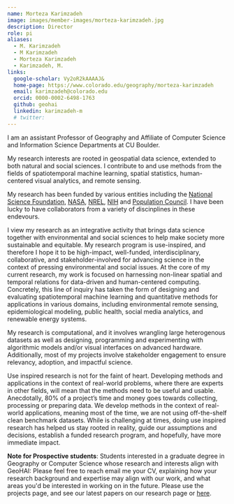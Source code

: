 ```yaml
---
name: Morteza Karimzadeh
image: images/member-images/morteza-karimzadeh.jpg
description: Director 
role: pi
aliases:
  - M. Karimzadeh
  - M Karimzadeh
  - Morteza Karimzadeh
  - Karimzadeh, M.
links:
  google-scholar: Vy2oR2kAAAAJ&
  home-page: https://www.colorado.edu/geography/morteza-karimzadeh
  email: karimzadeh@colorado.edu
  orcid: 0000-0002-6498-1763
  github: geohai
  linkedin: karimzadeh-m
  # twitter: 
---
```

I am an assistant Professor of Geography and Affiliate of Computer Science and Information Science Departments at CU Boulder. 

My research interests are rooted in geospatial data science, extended to both natural and social sciences. I contribute to and use methods from the fields of spatiotemporal machine learning, spatial statistics, human-centered visual analytics, and remote sensing. 

My research has been funded by various entities including the [National Science Foundation](https://www.nsf.gov/), [NASA](https://www.nasa.gov/), [NREL](https://www.nrel.gov/), [NIH](https://www.nih.gov/) and [Population Council](https://popcouncil.org/).  I have been lucky to have collaborators from a variety of discinplines in these endevours. 

I view my research as an integrative activity that brings data science together with environmental and social sciences to help make society more sustainable and equitable. My research program is use-inspired, and therefore I hope it to be high-impact, well-funded, interdisciplinary, collaborative, and stakeholder-involved for advancing science in the context of pressing environmental and social issues. At the core of my current research, my work is focused on harnessing non-linear spatial and temporal relations for data-driven and human-centered computing. Concretely, this line of inquiry has taken the form of designing and evaluating spatiotemporal machine learning and quantitative methods for applications in various domains, including environmental remote sensing, epidemiological modeling, public health, social media analytics, and renewable energy systems. 

My research is computational, and it involves wrangling large heterogenous datasets as well as designing, programming and experimenting with algorithmic models and/or visual interfaces on advanced hardware. Additionally, most of my projects involve stakeholder engagement to ensure relevancy, adoption, and impactful science.

Use inspired research is not for the faint of heart. Developing methods and applications in the context of real-world problems, where there are experts in other fields, will mean that the methods need to be useful and usable. Anecdotally, 80% of a project’s time and money goes towards collecting, processing or preparing data. We develop methods in the context of real-world applications, meaning most of the time, we are not using off-the-shelf clean benchmark datasets. While is challenging at times, doing use inspired research has helped us stay rooted in reality, guide our assumptions and decisions, establish a funded research program, and hopefully, have more immediate impact. 

**Note for Prospective students**: Students interested in a graduate degree in Geography or Computer Science whose research and interests align with GeoHAI: Please feel free to reach email me your CV, explaining how your research background and expertise may align with our work, and what areas you'd be interested in working on in the future. Please use the projects page, and see our latest papers on our research page or [here](https://scholar.google.com/citations?hl=en&user=Vy2oR2kAAAAJ&view_op=list_works&sortby=pubdate).
